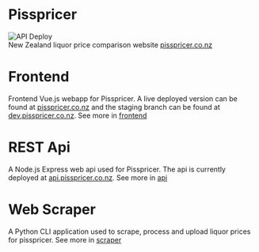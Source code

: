 # Pisspricer
![API Deploy](https://github.com/TooMuch4U/pisspricer/workflows/API%20Deploy/badge.svg)  
New Zealand liquor price comparison website [pisspricer.co.nz](https://pisspricer.co.nz) 

# Frontend
Frontend Vue.js webapp for Pisspricer. A live deployed version can be found at [pisspricer.co.nz](https://pisspricer.co.nz)
and the staging branch can be found at [dev.pisspricer.co.nz](https://dev.pisspricer.co.nz).
See more in [frontend](frontend)

# REST Api
A Node.js Express web api used for Pisspricer. 
The api is currently deployed at [api.pisspricer.co.nz](https://api.pisspricer.co.nz). 
See more in [api](api)

# Web Scraper
A Python CLI application used to scrape, process and upload liquor prices for pisspricer.
See more in [scraper](pricescraper)